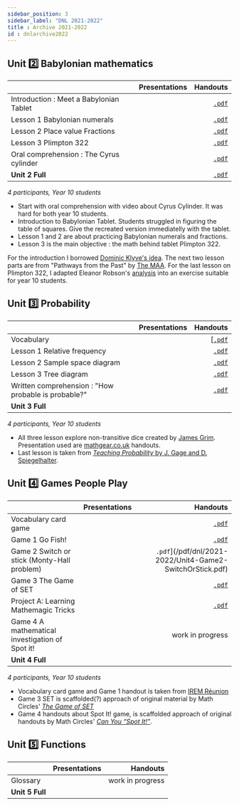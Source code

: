 ```yaml
---
sidebar_position: 3
sidebar_label: "DNL 2021-2022"
title : Archive 2021-2022
id : dnlarchive2022
---
```

 
  
## Unit :two: Babylonian mathematics
 
 
|  		   											|   Presentations    |  Handouts |
|---------------------------------------------------|:-------------:|------:|
| Introduction : Meet a Babylonian Tablet  	|  	  |   [```.pdf```](/pdf/dnl/2021-2022/Unit2-StudentHandout01.pdf)  | 
| Lesson 1 Babylonian numerals		| 	 |  [```.pdf```](/pdf/dnl/2021-2022/Unit2-StudentHandout02.pdf)  |  
| Lesson 2 Place value Fractions		| 	 |  [```.pdf```](/pdf/dnl/2021-2022/Unit2-StudentHandout03.pdf)  | 
| Lesson 3 Plimpton 322		| 	 |  [```.pdf```](/pdf/dnl/2021-2022/Unit2-StudentHandout04.pdf)  | 
| Oral comprehension : The Cyrus cylinder		| 	 |   [```.pdf```](/pdf/dnl/2021-2022/Unit2-OralComprehension.pdf)  | 
| **Unit 2 Full**					|	| [```.pdf```](/pdf/dnl/2021-2022/Unit2-full.pdf)	 		     |
  

_4 participants, Year 10 students_

- Start with oral comprehension with video about Cyrus Cylinder. It was hard for both year 10 students.
- Introduction to Babylonian Tablet. Students struggled in figuring the table of squares. Give the recreated version immediatelly with the tablet.
- Lesson 1 and 2 are about practicing Babylonian numerals and fractions.
- Lesson 3 is the main objective : the math behind tablet Plimpton 322.


For the introduction I borrowed [Dominic Klyve's idea](https://digitalcommons.ursinus.edu/triumphs_number/2/?utm_source=Babylonian+Numeration+Klyve). The next two lesson parts are from "Pathways from the Past" by  [The MAA](https://www.maa.org/press/periodicals/convergence/pathways-from-the-past-classroom-ready-materials-for-using-history-to-teach-mathematics?utm_source=Pathways+from+the+Past+@+MAA.org). For the last lesson on Plimpton 322, I adapted Eleanor Robson's [analysis](http://www.jstor.org/stable/2695324) into an exercise suitable for year 10 students. 


## Unit :three: Probability

|  		   											|   Presentations    |  Handouts |
|---------------------------------------------------|:-------------:|------:|
| Vocabulary  	|  	  |   [[```.pdf```](/pdf/dnl/2021-2022/Unit3-Lesson00-Vocabulary.pdf)  | 
| Lesson 1 Relative frequency		| 	 |  [```.pdf```](/pdf/dnl/2021-2022/Unit3-Lesson01-RelativeFrequency.pdf)  |  
| Lesson 2 Sample space diagram		| 	 |  [```.pdf```](/pdf/dnl/2021-2022/Unit3-Lesson02-SampleSpaceDiagrams.pdf)  | 
| Lesson 3 Tree diagram		| 	 |  [```.pdf```](/pdf/dnl/2021-2022/Unit3-Lesson03-TreeDiagrams.pdf)  | 
| Written comprehension : "How probable is probable?"		| 	 |  [```.pdf```](/pdf/dnl/2021-2022/Unit3-Lesson04-HowProbableIsProbable.pdf)  | 
| **Unit 3 Full**					|	  |  	 		     |
  
   
_4 participants, Year 10 students_
 
- All three lesson explore non-transitive dice created by [James Grim](http://singingbanana.com/dice/article.htm). Presentation used are [mathgear.co.uk](https://mathsgear.co.uk/collections/dice/products/non-transitive-grime-dice?variant=292177199) handouts. 
- Last lesson is taken from  [_Teaching Probability_ by J. Gage and D. Spiegelhalter](https://www.cambridge.org/gb/education/subject/mathematics/cambridge-mathematics-teaching-series/teaching-probability-paperback?isbn=9781316605899&format=PB).

## Unit :four: Games People Play

|  		   											|   Presentations    |  Handouts |
|---------------------------------------------------|:-------------:|------:|
| Vocabulary card game 	|  	  |   [```.pdf```](/pdf/dnl/2021-2022/Unit4-VocabularyCardGame.pdf)  | 
| Game 1 Go Fish!		| 	 |  [```.pdf```](/pdf/dnl/2021-2022/Unit4-Game1-GoFish.pdf)  |  
| Game 2 Switch or stick	(Monty-Hall problem)	| 	 |  ```.pdf```](/pdf/dnl/2021-2022/Unit4-Game2-SwitchOrStick.pdf)  | 
| Game 3 The Game of SET		| 	 |  [```.pdf```](/pdf/dnl/2021-2022/Unit4-Game3-GameofSET.pdf)  | 
| Project A: Learning Mathemagic Tricks		| 	 |  [```.pdf```](/pdf/dnl/2021-2022/Unit4-ProjectA-LearningMathemagicTricks.pdf)  | 
| Game 4 A mathematical investigation of Spot it!		| 	 |   work in progress  | 
| **Unit 4 Full**					|	  |  	 		     |
  
_4 participants, Year 10 students_
 
- Vocabulary card game and Game 1 handout is taken from [IREM Réunion](https://irem.univ-reunion.fr/spip.php?article706)
- Game 3 SET is scaffolded(?) approach of original material by Math Circles' [_The Game of SET_](https://mathcircles.org/activity/set/)
- Game 4 handouts about Spot It! game, is scaffolded approach of original handouts by Math Circles' [_Can You “Spot It!”_](https://mathcircles.org/activity/can-you-spot-it/).
 

## Unit :five: Functions


|  		   											|   Presentations    |  Handouts |
|---------------------------------------------------|:-------------:|------:|
| Glossary 							|  	  |  work in progress  | 
| **Unit 5 Full**					|	  |  	 		     |